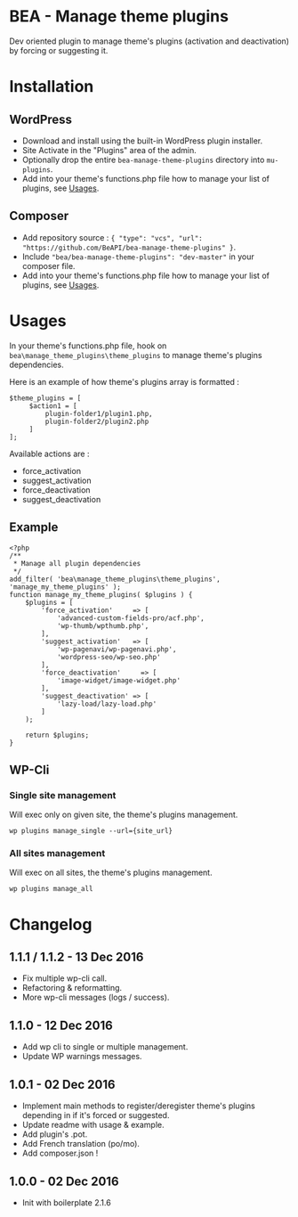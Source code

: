 # BEA - Manage theme plugins

Dev oriented plugin to manage theme's plugins (activation and deactivation) by forcing or suggesting it.

# Installation

## WordPress

* Download and install using the built-in WordPress plugin installer.
* Site Activate in the "Plugins" area of the admin.
* Optionally drop the entire `bea-manage-theme-plugins` directory into `mu-plugins`.
* Add into your theme's functions.php file how to manage your list of plugins, see [Usages](https://github.com/BeAPI/bea-manage-theme-plugins#usages).

## Composer

* Add repository source : `{ "type": "vcs", "url": "https://github.com/BeAPI/bea-manage-theme-plugins" }`.
* Include `"bea/bea-manage-theme-plugins": "dev-master"` in your composer file.
* Add into your theme's functions.php file how to manage your list of plugins, see [Usages](https://github.com/BeAPI/bea-manage-theme-plugins#usages).

# Usages

In your theme's functions.php file, hook on `bea\manage_theme_plugins\theme_plugins` to manage theme's plugins dependencies.

Here is an example of how theme's plugins array is formatted :
```
$theme_plugins = [
     $action1 = [
         plugin-folder1/plugin1.php,
         plugin-folder2/plugin2.php
     ]
];
```

Available actions are :
- force_activation
- suggest_activation
- force_deactivation
- suggest_deactivation

## Example

```
<?php
/**
 * Manage all plugin dependencies
 */
add_filter( 'bea\manage_theme_plugins\theme_plugins', 'manage_my_theme_plugins' );
function manage_my_theme_plugins( $plugins ) {
	$plugins = [
		'force_activation'     => [
			'advanced-custom-fields-pro/acf.php',
			'wp-thumb/wpthumb.php',
		],
		'suggest_activation'   => [
			'wp-pagenavi/wp-pagenavi.php',
			'wordpress-seo/wp-seo.php'
		],
		'force_deactivation'     => [
			'image-widget/image-widget.php'
		],
		'suggest_deactivation' => [
			'lazy-load/lazy-load.php'
		]
	);

	return $plugins;
}
```

## WP-Cli

### Single site management

Will exec only on given site, the theme's plugins management.

`wp plugins manage_single --url={site_url}`

### All sites management

Will exec on all sites, the theme's plugins management.

`wp plugins manage_all`

# Changelog ##

## 1.1.1 / 1.1.2 - 13 Dec 2016
* Fix multiple wp-cli call.
* Refactoring & reformatting.
* More wp-cli messages (logs / success).

## 1.1.0 - 12 Dec 2016
* Add wp cli to single or multiple management.
* Update WP warnings messages.

## 1.0.1 - 02 Dec 2016
* Implement main methods to register/deregister theme's plugins depending in if it's forced or suggested.
* Update readme with usage & example.
* Add plugin's .pot.
* Add French translation (po/mo).
* Add composer.json !

## 1.0.0 - 02 Dec 2016
* Init with boilerplate 2.1.6
